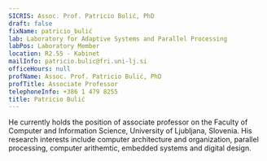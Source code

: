```yaml
---
SICRIS: Assoc. Prof. Patricio Bulić, PhD
draft: false
fixName: patricio_bulić
lab: Laboratory for Adaptive Systems and Parallel Processing
labPos: Laboratory Member
location: R2.55 - Kabinet
mailInfo: patricio.bulic@fri.uni-lj.si
officeHours: null
profName: Assoc. Prof. Patricio Bulić, PhD
profTitle: Associate Professor
telephoneInfo: +386 1 479 8255
title: Patricio Bulić
---
```



He currently holds the position of associate professor on the Faculty of Computer and Information Science, University of Ljubljana, Slovenia. His research interests include computer architecture and organization, parallel processing, computer arithemtic, embedded systems and digital design.